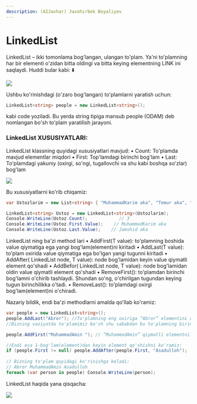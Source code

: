 ```yaml
---
description: (AIJavhar) Javohirbek Boyaliyev
---
```

# LinkedList

LinkedList – ikki tomonlama bog'langan, ulangan to'plam. Ya'ni to'plamning har bir elementi o'zidan bitta oldingi va bitta keying elementning LINK ini saqlaydi. 
                                                   Huddi bular kabi:
                                                               ⬇️
                                                               
![](https://user-images.githubusercontent.com/91861166/215412659-31828165-e633-496d-969d-3b02c075ff8a.png)

Ushbu ko'rinishdagi (o'zaro bog'langan) to'plamlarni yaratish uchun: 
```csharp
LinkedList<string> people = new LinkedList<string>();
```
kabi code yoziladi. Bu yerda string tipiga mansub people (ODAM) deb nomlangan bo'sh to'plam yaratilish jarayoni. 

### LinkedList XUSUSIYATLARI:
LinkedList klassning quyidagi xususiyatlari mavjud:
•	Count: To'plamda mavjud elementlar miqdori
•	First:   Top'lamdagi birinchi bog'lam
•	Last:    To'plamdagi yakuniy (oxirgi, so'ngi, tugallovchi va shu kabi boshqa so'zlar) bog'lam

![](https://user-images.githubusercontent.com/91861166/215413018-902dee2e-ab15-48b2-a511-486dd630cd12.png)

Bu xususiyatlarni ko'rib chiqamiz:

```csharp
var Ustozlarim = new List<string> { "MuhammadKarim aka", "Temur aka", "Jamshid aka" };

LinkedList<string> Ustoz = new LinkedList<string>(Ustozlarim);
Console.WriteLine(Ustoz.Count);            // 3 
Console.WriteLine(Ustoz.First.Value);    // MuhammadKarim aka
Console.WriteLine(Ustoz.Last.Value);    // Jamshid aka 
```

LinkedList ning ba'zi method lari
•	AddFirst(T value): to'plamning boshida value qiymatiga ega yangi bog'lam(element)ni kiritadi
•	AddLast(T value): to'plam oxirida value qiymatiga ega bo'lgan yangi tugunni kiritadi
•	AddAfter( LinkedList<T> node, T value): node bog'lamidan keyin value qiymatli element qo'shadi
•	AddBefor( LinkedList<T> node, T value): node bog'lamidan oldin value qiymatli element qo'shadi
•	RemoveFirst(): to'plamdan birinchi bog'lamni o'chirib tashlaydi. Shundan so'ng, o'chirilgan tugundan keying tugun birinchilikka o'tadi.
•	RemoveLast(): to'plamdagi oxirgi bog'lam(element)ni o'chiradi.

Nazariy bildik, endi ba'zi methodlarni amalda qo'llab ko'ramiz:
```csharp
var people = new LinkedList<string>();
people.AddLast("Abror"); //To'plamning eng oxiriga “Abror” elementini qo'shadi. 
//Bizning vaziyatda to'plamimiz bo'sh shu sababdan bu to'plamning birinchi elementi bo'ladi.

people.AddFirst("MuhammadAmin "); // “MuhammadAmin” qiymatli elementni to'plamning boshiga joylashtiradi.

//Endi esa 1-bog'lam(element)dan keyin element qo'shishni ko'ramiz:
if (people.First != null) people.AddAfter(people.First, "Asadulloh");
 
// Bizning to'plam quyidagi ko'rinishga keladi: 
// Abror MuhammadAmin Asadulloh
foreach (var person in people) Console.WriteLine(person);
```

LinkedList haqida yana qisqacha: 

![](https://user-images.githubusercontent.com/91861166/215413108-71f53bd9-966c-427e-a715-d01bb4034921.png)
